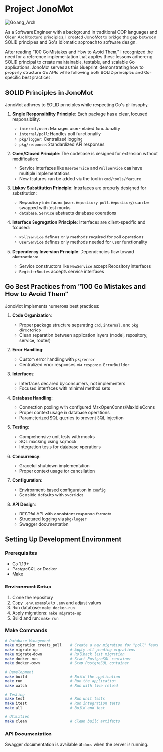 # Project JonoMot

![Golang_Arch](https://github.com/user-attachments/assets/20fe6ce8-9a5a-4bb7-8d6a-18a26da4b950)

As a Software Engineer with a background in traditional OOP languages and Clean Architecture principles, I created JonoMot to bridge the gap between SOLID principles and Go's idiomatic approach to software design.

After reading "100 Go Mistakes and How to Avoid Them," I recognized the need for a reference implementation that applies these lessons adhereing SOLID principal to create maintainable, testable, and scalable Go applications. JonoMot serves as this blueprint, demonstrating how to properly structure Go APIs while following both SOLID principles and Go-specific best practices.

## SOLID Principles in JonoMot

JonoMot adheres to SOLID principles while respecting Go's philosophy:

1. **Single Responsibility Principle**: Each package has a clear, focused responsibility:
   - `internal/user`: Manages user-related functionality
   - `internal/poll`: Handles poll functionality
   - `pkg/logger`: Centralized logging
   - `pkg/response`: Standardized API responses

2. **Open/Closed Principle**: The codebase is designed for extension without modification:
   - Service interfaces like `UserService` and `PollService` can have multiple implementations
   - New features can be added via the tool in `cmd/tools/feature`

3. **Liskov Substitution Principle**: Interfaces are properly designed for substitution:
   - Repository interfaces (`user.Repository`, `poll.Repository`) can be swapped with test mocks
   - `database.Service` abstracts database operations

4. **Interface Segregation Principle**: Interfaces are client-specific and focused:
   - `PollService` defines only methods required for poll operations
   - `UserService` defines only methods needed for user functionality

5. **Dependency Inversion Principle**: Dependencies flow toward abstractions:
   - Service constructors like `NewService` accept Repository interfaces
   - `RegisterRoutes` accepts service interfaces

## Go Best Practices from "100 Go Mistakes and How to Avoid Them"

JonoMot implements numerous best practices:

1. **Code Organization**:
   - Proper package structure separating `cmd`, `internal`, and `pkg` directories
   - Clean separation between application layers (model, repository, service, routes)

2. **Error Handling**:
   - Custom error handling with `pkg/error`
   - Centralized error responses via `response.ErrorBuilder`

3. **Interfaces**:
   - Interfaces declared by consumers, not implementers
   - Focused interfaces with minimal method sets

4. **Database Handling**:
   - Connection pooling with configured MaxOpenConns/MaxIdleConns
   - Proper context usage in database operations
   - Parameterized SQL queries to prevent SQL injection

5. **Testing**:
   - Comprehensive unit tests with mocks
   - SQL mocking using sqlmock
   - Integration tests for database operations

6. **Concurrency**:
   - Graceful shutdown implementation
   - Proper context usage for cancellation

7. **Configuration**:
   - Environment-based configuration in `config`
   - Sensible defaults with overrides

8. **API Design**:
   - RESTful API with consistent response formats
   - Structured logging via `pkg/logger`
   - Swagger documentation

## Setting Up Development Environment

### Prerequisites

- Go 1.19+
- PostgreSQL or Docker
- Make

### Environment Setup

1. Clone the repository
2. Copy `.env.example` to `.env` and adjust values
3. Run database: `make docker-run`
4. Apply migrations: `make migrate-up`
5. Build and run: `make run`

### Make Commands

```bash
# Database Management
make migration create_poll    # Create a new migration for "poll" feature
make migrate-up               # Apply all pending migrations
make migrate-down             # Rollback last migration
make docker-run               # Start PostgreSQL container
make docker-down              # Stop PostgreSQL container

# Development
make build                    # Build the application
make run                      # Run the application
make watch                    # Run with live reload

# Testing
make test                     # Run unit tests
make itest                    # Run integration tests
make all                      # Build and test

# Utilities
make clean                    # Clean build artifacts
```

### API Documentation
Swagger documentation is available at `docs` when the server is running.
